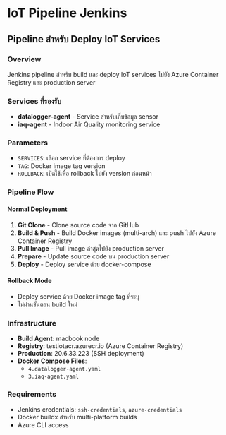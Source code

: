 # IoT Pipeline Jenkins

## Pipeline สำหรับ Deploy IoT Services

### Overview
Jenkins pipeline สำหรับ build และ deploy IoT services ไปยัง Azure Container Registry และ production server

### Services ที่รองรับ
- **datalogger-agent** - Service สำหรับเก็บข้อมูล sensor
- **iaq-agent** - Indoor Air Quality monitoring service

### Parameters
- `SERVICES`: เลือก service ที่ต้องการ deploy
- `TAG`: Docker image tag version
- `ROLLBACK`: เปิดใช้เพื่อ rollback ไปยัง version ก่อนหน้า

### Pipeline Flow

#### Normal Deployment
1. **Git Clone** - Clone source code จาก GitHub
2. **Build & Push** - Build Docker images (multi-arch) และ push ไปยัง Azure Container Registry
3. **Pull Image** - Pull image ล่าสุดไปยัง production server
4. **Prepare** - Update source code บน production server
5. **Deploy** - Deploy service ด้วย docker-compose

#### Rollback Mode
- Deploy service ด้วย Docker image tag ที่ระบุ
- ไม่ผ่านขั้นตอน build ใหม่

### Infrastructure
- **Build Agent**: macbook node
- **Registry**: testiotacr.azurecr.io (Azure Container Registry)
- **Production**: 20.6.33.223 (SSH deployment)
- **Docker Compose Files**: 
  - `4.datalogger-agent.yaml`
  - `3.iaq-agent.yaml`

### Requirements
- Jenkins credentials: `ssh-credentials`, `azure-credentials`
- Docker buildx สำหรับ multi-platform builds
- Azure CLI access
